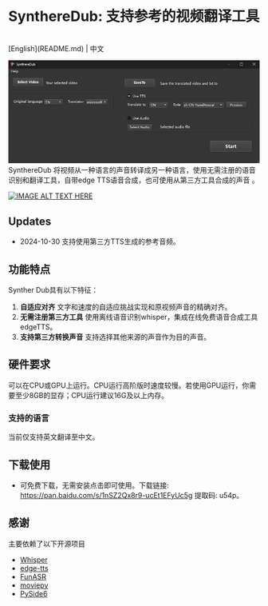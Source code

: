 # SynthereDub: 支持参考的视频翻译工具

<br>
[English](README.md) | 中文
<br>

![mainframe](./resource/main.png) 
SynthereDub 将视频从一种语言的声音转译成另一种语言，使用无需注册的语音识别和翻译工具，自带edge TTS语音合成，也可使用从第三方工具合成的声音 。 
<br>

[![IMAGE ALT TEXT HERE](https://img.youtube.com/vi/uM9woBW1fAs&t=18s/0.jpg)](https://www.youtube.com/watch?v=uM9woBW1fAs&t=18s)


##  Updates

- 2024-10-30 支持使用第三方TTS生成的参考音频。


## 功能特点

Synther Dub具有以下特征：

1. **自适应对齐** 文字和速度的自适应挑战实现和原视频声音的精确对齐。 
3. **无需注册第三方工具** 使用离线语音识别whisper，集成在线免费语音合成工具edgeTTS。
4. **支持第三方转换声音** 支持选择其他来源的声音作为目的声音。


## 硬件要求

 可以在CPU或GPU上运行。CPU运行高阶版时速度较慢。若使用GPU运行，你需要至少8GB的显存；CPU运行建议16G及以上内存。



### 支持的语言

当前仅支持英文翻译至中文。

##  下载使用

* 可免费下载，无需安装点击即可使用。下载链接: https://pan.baidu.com/s/1nSZ2Qx8r9-ucEt1EFyUc5g 提取码: u54p。

## 感谢
主要依赖了以下开源项目
- [Whisper](https://github.com/openai/whisper) 
- [edge-tts](https://github.com/rany2/edge-tts)
- [FunASR](https://github.com/modelscope/FunASR)
- [moviepy](https://github.com/Zulko/moviepy)
- [PySide6](https://pypi.org/project/PySide6/)











